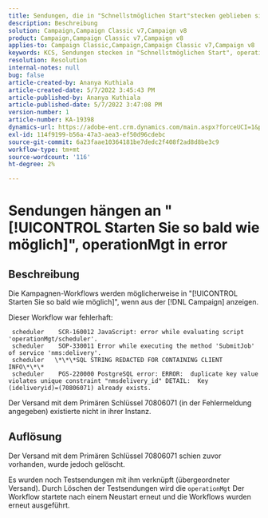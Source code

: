 ```yaml
---
title: Sendungen, die in "Schnellstmöglichen Start"stecken geblieben sind, operationMgt in error
description: Beschreibung
solution: Campaign,Campaign Classic v7,Campaign v8
product: Campaign,Campaign Classic v7,Campaign v8
applies-to: Campaign Classic,Campaign,Campaign Classic v7,Campaign v8
keywords: KCS, Sendungen stecken in "Schnellstmöglichen Start", operationMgt in Fehler
resolution: Resolution
internal-notes: null
bug: false
article-created-by: Ananya Kuthiala
article-created-date: 5/7/2022 3:45:43 PM
article-published-by: Ananya Kuthiala
article-published-date: 5/7/2022 3:47:08 PM
version-number: 1
article-number: KA-19398
dynamics-url: https://adobe-ent.crm.dynamics.com/main.aspx?forceUCI=1&pagetype=entityrecord&etn=knowledgearticle&id=d14b53bd-1cce-ec11-a7b5-0022480a8e40
exl-id: 114f9199-b56a-47a3-aea3-ef50d96cdebc
source-git-commit: 6a23faae10364181be7dedc2f408f2ad8d8be3c9
workflow-type: tm+mt
source-wordcount: '116'
ht-degree: 2%

---
```


# Sendungen hängen an &quot;[!UICONTROL Starten Sie so bald wie möglich]&quot;, operationMgt in error

## Beschreibung


Die Kampagnen-Workflows werden möglicherweise in &quot;[!UICONTROL Starten Sie so bald wie möglich]&quot;, wenn aus der [!DNL Campaign] anzeigen.



Dieser Workflow war fehlerhaft:

```
 scheduler    SCR-160012 JavaScript: error while evaluating script 'operationMgt/scheduler'.
 scheduler    SOP-330011 Error while executing the method 'SubmitJob' of service 'nms:delivery'.
 scheduler   \*\*\*SQL STRING REDACTED FOR CONTAINING CLIENT INFO\*\*\*
 scheduler    PGS-220000 PostgreSQL error: ERROR:  duplicate key value violates unique constraint "nmsdelivery_id" DETAIL:  Key (ideliveryid)=(70806071) already exists.
```

Der Versand mit dem Primären Schlüssel 70806071 (in der Fehlermeldung angegeben) existierte nicht in ihrer Instanz.


## Auflösung


Der Versand mit dem Primären Schlüssel 70806071 schien zuvor vorhanden, wurde jedoch gelöscht.

Es wurden noch Testsendungen mit ihm verknüpft (übergeordneter Versand). Durch Löschen der Testsendungen wird die `operationMgt` Der Workflow startete nach einem Neustart erneut und die Workflows wurden erneut ausgeführt.
